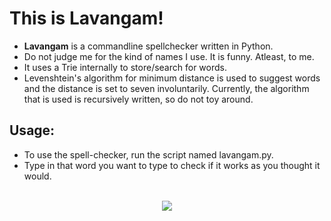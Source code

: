 <h1>This is Lavangam!</h1> 
<ul>
<li><b>Lavangam</b> is a commandline spellchecker written in Python.
<li>Do not judge me for the kind of names I use. It is funny. Atleast, to me.
<li>It uses a Trie internally to store/search for words.
<li>Levenshtein's algorithm for minimum distance is used to suggest words and the distance is set to seven involuntarily. Currently, the algorithm that is used is recursively written, so do not toy around.
</ul>
<h2>Usage:</h2>
<ul>
<li>To use the spell-checker, run the script named lavangam.py.
<li>Type in that word you want to type to check if it works as you thought it would.
</ul>
<br>
<div align="center">
<img src="https://github.com/RCReddyN/lavangam/blob/master/img/running.gif?raw=true">
</div>